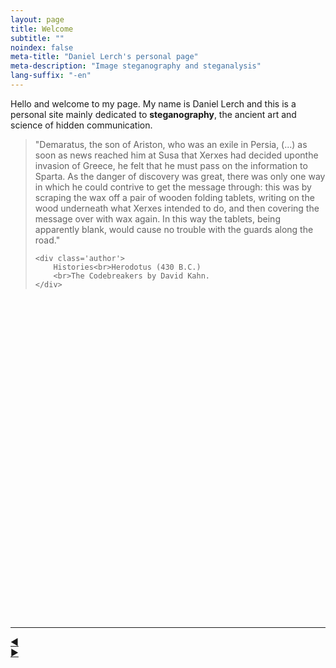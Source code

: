 ```yaml
---
layout: page
title: Welcome
subtitle: "" 
noindex: false
meta-title: "Daniel Lerch's personal page"
meta-description: "Image steganography and steganalysis"
lang-suffix: "-en"
---
```


Hello and welcome to my page. My name is Daniel Lerch and this is a personal site
mainly dedicated to **steganography**, the ancient art and science of hidden communication.


<link rel="stylesheet" href="/css/slide.css">

<div style='height:350px' class='cites'>


<blockquote id='slide-0' class='slide' style='opacity:1'>
   "Demaratus, the son of Ariston, who was an exile in Persia, (...) as soon as 
    news reached him at Susa that Xerxes had decided uponthe invasion of Greece, 
    he felt that he must pass on the information to Sparta. As the danger of 
    discovery was great, there was only one way in which he could contrive to get 
    the message through: this was by scraping the wax off a pair of wooden folding
    tablets, writing on the wood underneath what Xerxes intended to do, and then 
    covering the message over with wax again. In this way the tablets, being 
    apparently blank, would cause no trouble with the guards along the road."

    <div class='author'>
        Histories<br>Herodotus (430 B.C.)
        <br>The Codebreakers by David Kahn.
    </div>
</blockquote>


<blockquote id='slide-1' class='slide' style='opacity:0'>
   "[...] I have uncovered certain ways, both numerous and varied, that are 
    not to be entirely spurned whereby I can intimate my most secret thoughts 
    to another who knows this art, however far away I wish, securely and free 
    from the deceit, suspicion, or detection by anyone, using writing or openly 
    through messengers."

    <div style='text-align:right;position:relative;top:10px;font-size:16px;margin:10px'>
        Steganographia<br>Johanes Trithemius (1462 - 1516)
    </div>
</blockquote>


<blockquote id='slide-2' clsas='slide' style='opacity:0'>
   "Histiaeus of Miletus shaved the head of a slave and tattooed a message onto 
    the man's head. After the slave's hair grew back, Histiaeus sent him to the 
    Greeks, who shaved the slave's head and read the secret message.

    <div class='author'>
        Histories<br>Herodotus (430 B.C.)
    </div>
</blockquote>


<blockquote id='slide-3' class='slide' style='opacity:0'>
   "Two accomplices in a crime have been arrested and are about to be locked in 
    widely separated cells. Their only means of communication after they are 
    locked up will be by way of messages conveyed for them by trustees -- who 
    are known to be agents of the warden. (...). The prisoners, (...) are 
    willing to accept these conditions (...) to be able to communicate at all, 
    since they need to coordinate their plans. To do this they will have to 
    deceive the  warden by finding a way of communicating secretly (...)"

    <div class='author'>
        El Problema del Prisionero y el Canal Subliminar<br>Gustavus J. Simmons (1983)
    </div>
</blockquote>




<hr id='bar'>
<div id='left'><a id='left_link' href='#'>&#9664;</a></div>
<div id='seconds'></div>
<div id='right'><a id='right_link' href='#'>&#9654;</a></div>
</div>


<script src='/js/slide.js'></script>



